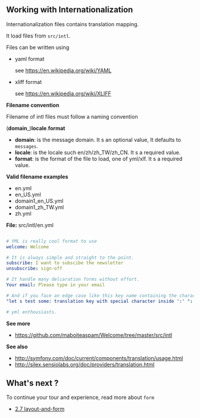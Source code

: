 ## Working with Internationalization

Internationalization files contains translation mapping.

It load files from `src/intl`.

Files can be written using

- yaml format

    see https://en.wikipedia.org/wiki/YAML
- xliff format

    see https://en.wikipedia.org/wiki/XLIFF

__Filename convention__

Filename of intl files must follow a naming convention

(__domain___)__locale__.__format__

- __domain__: is the message domain. It s an optional value,
    It defaults to `messages`.
- __locale__: is the locale such en/zh/zh_TW/zh_CN.
    It s a required value.
- __format__: is the format of the file to load, one of yml/xlf.
    It s a required value.

__Valid filename examples__

- en.yml
- en_US.yml
- domain1_en_US.yml
- domain1_zh_TW.yml
- zh.yml

__File:__ src/intl/en.yml
```yml

# YML is really cool format to use
welcome: Welcome

# It is always simple and straight to the point.
subscribe: I want to subscibe the newsletter
unsubscribe: sign-off

# It handle many delcaration forms without effort.
Your email: Please type in your email

# And if you face an edge case like this key name containing the character ':', just quote it, it works too !
"let s test some: translation key with special character inside ':' ": whatever

# yml enthousiasts.
```

__See more__
- https://github.com/maboiteaspam/Welcome/tree/master/src/intl

__See also__
- http://symfony.com/doc/current/components/translation/usage.html
- http://silex.sensiolabs.org/doc/providers/translation.html

## What's next ?

To continue your tour and experience, read more about `form`

- [2.7 layout-and-form](2.7-layout-and-form.md)

